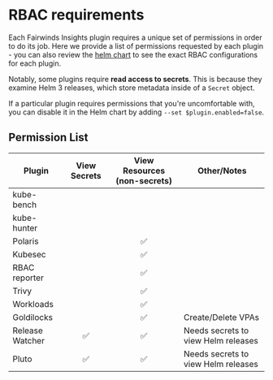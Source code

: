 # RBAC requirements
Each Fairwinds Insights plugin requires a unique set of permissions in order to do its job.
Here we provide a list of permissions requested by each plugin - you can also review
the [helm chart](https://github.com/FairwindsOps/charts/tree/master/stable/insights-agent) to
see the exact RBAC configurations for each plugin.

Notably, some plugins require **read access to secrets**. This is because they examine Helm 3
releases, which store metadata inside of a `Secret` object.

If a particular plugin requires permissions that you're uncomfortable with, you can disable it
in the Helm chart by adding `--set $plugin.enabled=false`.

## Permission List
| Plugin          | View Secrets       | View Resources (non-secrets) | Other/Notes |
|-----------------|:------------------:|:----------------------------:|-------------- |
| kube-bench      |                    |                              |   |
| kube-hunter     |                    |                              |   |
| Polaris         |                    | :white_check_mark:           |   |
| Kubesec         |                    | :white_check_mark:           |   |
| RBAC reporter   |                    | :white_check_mark:           |   |
| Trivy           |                    | :white_check_mark:           |   |
| Workloads       |                    | :white_check_mark:           |   |
| Goldilocks      |                    | :white_check_mark:           | Create/Delete VPAs |
| Release Watcher | :white_check_mark: | :white_check_mark:           | Needs secrets to view Helm releases |
| Pluto           | :white_check_mark: | :white_check_mark:           | Needs secrets to view Helm releases |
